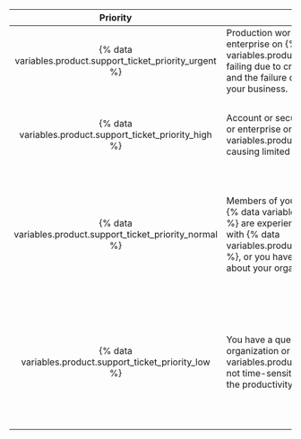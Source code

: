 |                          Priority                           | Description                                                                                                                                                                                                                                                                               | Examples                                                                                                                                                                                                                                                                                                                                                                                                 |
| :---------------------------------------------------------: | ----------------------------------------------------------------------------------------------------------------------------------------------------------------------------------------------------------------------------------------------------------------------------------------- | -------------------------------------------------------------------------------------------------------------------------------------------------------------------------------------------------------------------------------------------------------------------------------------------------------------------------------------------------------------------------------------------------------- |
| {% data variables.product.support_ticket_priority_urgent %} | Production workflows for your organization or enterprise on {% data variables.product.prodname_ghe_cloud %} are failing due to critical service errors or outages, and the failure directly impacts the operation of your business.                                                       | <ul><li>Errors or outages on {% data variables.product.prodname_dotcom_the_website %} affect core Git or web application functionality for all members of your organization or enterprise</li></ul>                                                                                                                                                                                                      |
|  {% data variables.product.support_ticket_priority_high %}  | Account or security issues with your organization or enterprise on {% data variables.product.prodname_ghe_cloud %} are causing limited impact to your business.                                                                                                                           | <ul><li>An organization or enterprise owner has unintentionally deleted an organization</li><li>An organization or enterprise member has uploaded sensitive data in a commit, issue, pull request, or issue attachment</li></ul>                                                                                                                                                                         |
| {% data variables.product.support_ticket_priority_normal %} | Members of your organization or enterprise on {% data variables.product.prodname_ghe_cloud %} are experiencing limited or moderate issues with {% data variables.product.prodname_dotcom_the_website %}, or you have general concerns or questions about your organization or enterprise. | <ul><li>Questions about using APIs and features for your organization or enterprise</li><li>Issues with tools for organization data migration that {% data variables.product.company_short %} provides</li><li>Features related to your organization or enterprise not working as expected</li><li>General security questions about your organization or enterprise</li></ul>                            |
|  {% data variables.product.support_ticket_priority_low %}   | You have a question or suggestion about your organization or enterprise on {% data variables.product.prodname_ghe_cloud %} that is not time-sensitive, or does not otherwise block the productivity of your team.                                                                         | <ul><li>Excessive resource usage for your organization or enterprise</li><li>Requests for health checks</li><li>Help with using Gists, notifications, wikis, {% data variables.product.prodname_pages %}, {% data variables.product.prodname_desktop %}, Atom, or other peripheral services or features with your organization or enterprise</li><li>Feature requests</li><li>Product feedback</li></ul> |
